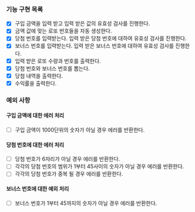 ### 기능 구현 목록

- [x] 구입 금액을 입력 받고 입력 받은 값의 유효성 검사를 진행한다.
- [x] 금액 값에 맞는 로또 번호들을 자동 생성한다.
- [x] 당첨 번호를 입력받는다. 입력 받은 당첨 번호에 대하여 유효성 검사를 진행한다.
- [x] 보너스 번호를 입력받는다. 입력 받은 보너스 번호에 대하여 유효성 검사를 진행한다.
- [x] 입력 받은 로또 수량과 번호를 출력한다.
- [x] 당첨 번호와 보너스 번호를 뽑는다.
- [x] 당첨 내역을 출력한다.
- [x] 수익률을 출력한다.

### 예외 사항

#### 구입 금액에 대한 에러 처리

- [ ] 구입 금액이 1000단위의 숫자가 아닐 경우 에러를 반환한다.

#### 당첨 번호에 대한 에러 처리

- [ ] 당첨 번호가 6자리가 아닐 경우 에러를 반환한다.
- [ ] 각각의 당첨 번호의 범위가 1부터 45사이의 숫자가 아닐 경우 에러를 반환한다.
- [ ] 각각의 당첨 번호가 중복 될 경우 에러를 반환한다.

#### 보너스 번호에 대한 예외 처리

- [ ] 보너스 번호가 1부터 45까지의 숫자가 아닐 경우 에러를 반환한다.
